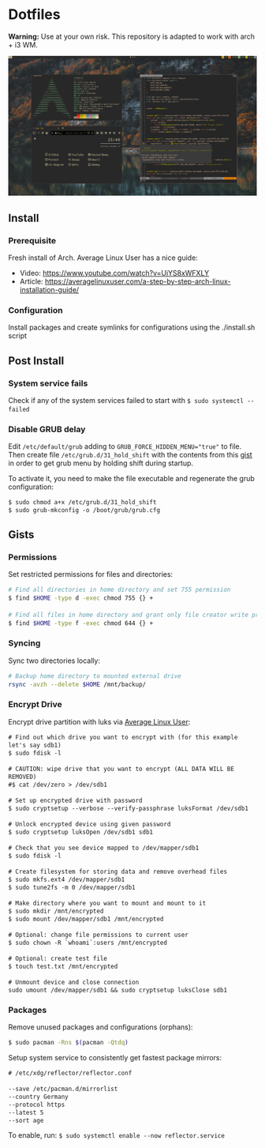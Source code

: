 # Dotfiles

**Warning:** Use at your own risk. This repository is adapted to work with arch + i3 WM.

![](static/screenshot.png)

## Install

### Prerequisite

Fresh install of Arch. Average Linux User has a nice guide:

- Video: https://www.youtube.com/watch?v=UiYS8xWFXLY
- Article: https://averagelinuxuser.com/a-step-by-step-arch-linux-installation-guide/

### Configuration

Install packages and create symlinks for configurations using the ./install.sh script

## Post Install

### System service fails

Check if any of the system services failed to start with `$ sudo systemctl --failed`

### Disable GRUB delay

Edit `/etc/default/grub` adding to `GRUB_FORCE_HIDDEN_MENU="true"` to file. Then create file `/etc/grub.d/31_hold_shift` with the contents from this [gist](https://gist.githubusercontent.com/anonymous/8eb2019db2e278ba99be/raw/257f15100fd46aeeb8e33a7629b209d0a14b9975/gistfile1.sh) in order to get grub menu by holding shift during startup.

To activate it, you need to make the file executable and regenerate the grub configuration:

```shell
$ sudo chmod a+x /etc/grub.d/31_hold_shift
$ sudo grub-mkconfig -o /boot/grub/grub.cfg
```

## Gists

### Permissions

Set restricted permissions for files and directories:

```bash
# Find all directories in home directory and set 755 permission
$ find $HOME -type d -exec chmod 755 {} +

# Find all files in home directory and grant only file creator write privs
$ find $HOME -type f -exec chmod 644 {} +
```

### Syncing

Sync two directories locally:

```bash
# Backup home directory to mounted external drive
rsync -avzh --delete $HOME /mnt/backup/
```

### Encrypt Drive

Encrypt drive partition with luks via [Average Linux User](https://www.youtube.com/watch?v=ch-wzDyo-wU):

```
# Find out which drive you want to encrypt with (for this example let's say sdb1)
$ sudo fdisk -l

# CAUTION: wipe drive that you want to encrypt (ALL DATA WILL BE REMOVED) 
#$ cat /dev/zero > /dev/sdb1

# Set up encrypted drive with password
$ sudo cryptsetup --verbose --verify-passphrase luksFormat /dev/sdb1

# Unlock encrypted device using given password
$ sudo cryptsetup luksOpen /dev/sdb1 sdb1

# Check that you see device mapped to /dev/mapper/sdb1
$ sudo fdisk -l

# Create filesystem for storing data and remove overhead files
$ sudo mkfs.ext4 /dev/mapper/sdb1
$ sudo tune2fs -m 0 /dev/mapper/sdb1

# Make directory where you want to mount and mount to it
$ sudo mkdir /mnt/encrypted
$ sudo mount /dev/mapper/sdb1 /mnt/encrypted

# Optional: change file permissions to current user
$ sudo chown -R `whoami`:users /mnt/encrypted

# Optional: create test file
$ touch test.txt /mnt/encrypted

# Unmount device and close connection
sudo umount /dev/mapper/sdb1 && sudo cryptsetup luksClose sdb1
```

### Packages

Remove unused packages and configurations (orphans):

```bash
$ sudo pacman -Rns $(pacman -Qtdq)
```

Setup system service to consistently get fastest package mirrors:

```
# /etc/xdg/reflector/reflector.conf

--save /etc/pacman.d/mirrorlist
--country Germany
--protocol https
--latest 5
--sort age
```

To enable, run: `$ sudo systemctl enable --now reflector.service`
